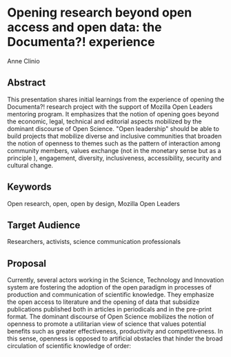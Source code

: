 <h1> Opening research beyond open access and open data: the Documenta?! experience </h1>
Anne Clinio

<h2>Abstract</h2>
This presentation shares initial learnings from the experience of opening the Documenta?! research project with the support of Mozilla Open Leaders mentoring program. It emphasizes that the notion of opening goes beyond the economic, legal, technical and editorial aspects mobilized by the dominant discourse of Open Science. "Open leadership" should be able to build projects that mobilize diverse and inclusive communities that broaden the notion of openness to themes such as the pattern of interaction among community members, values exchange (not in the monetary sense but as a principle ), engagement, diversity, inclusiveness, accessibility, security and cultural change.

<h2>Keywords</h2>
Open research, open, open by design, Mozilla Open Leaders

<h2>Target Audience</h2>
Researchers, activists, science communication professionals

<h2>Proposal</h2>
Currently, several actors working in the Science, Technology and Innovation system are fostering the adoption of the open paradigm in processes of production and communication of scientific knowledge. They emphasize the open access to literature and the opening of data that subsidize publications published both in articles in periodicals and in the pre-print format. The dominant discourse of Open Science mobilizes the notion of openness to promote a utilitarian view of science that values potential benefits such as greater effectiveness, productivity and competitiveness. In this sense, openness is opposed to artificial obstacles that hinder the broad circulation of scientific knowledge of order:
